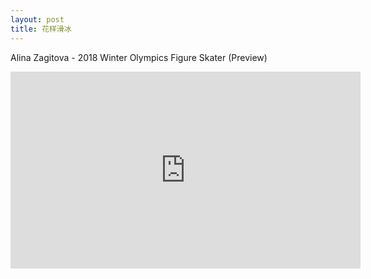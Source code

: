 ```yaml
---
layout: post
title: 花样滑冰
---
```


Alina Zagitova - 2018 Winter Olympics Figure Skater (Preview)

<iframe width="560" height="315" src="https://www.youtube.com/embed/cEpHGyQjo6U" frameborder="0" allow="autoplay; encrypted-media" allowfullscreen></iframe>